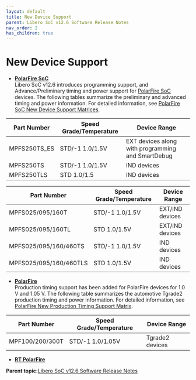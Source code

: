 ```yaml
---
layout: default
title: New Device Support
parent: Libero SoC v12.6 Software Release Notes
nav_order: 2
has_children: true
---
```

# New Device Support

-   **[PolarFire SoC](GUID-307460B3-39A9-4DA4-A801-6D714BC47B8A.md)**  
Libero SoC v12.6 introduces programming support, and Advance/Preliminary timing and power support for [PolarFire SoC](https://www.microsemi.com/product-directory/soc-fpgas/5498-polarfire-soc-fpga) devices. The following tables summarize the preliminary and advanced timing and power information. For detailed information, see [PolarFire SoC New Device Support Matrices](GUID-EE12A1FA-E0C6-4D12-8BDA-3EDC05C27952.md).

|Part Number|Speed Grade/Temperature|Device Range|
|-----------|-----------------------|------------|
|MPFS250TS\_ES|STD/-1 1.0/1.5V|EXT devices along with programming and SmartDebug|
|MPFS250TS|STD/-1 1.0/1.5V|IND devices|
|MPFS250TLS|STD 1.0/1.5|IND devices|

|Part Number|Speed Grade/Temperature|Device Range|
|-----------|-----------------------|------------|
|MPFS025/095/160T|STD/-1 1.0/1.5V|EXT/IND devices|
|MPFS025/095/160TL|STD 1.0/1.5V|EXT/IND devices|
|MPFS025/095/160/460TS|STD/-1 1.0/1.5V|IND devices|
|MPFS025/095/160/460TLS|STD 1.0/1.5V|IND devices|


-   **[PolarFire](GUID-23583617-F2BC-406C-B610-61126EAEE271.md)**  
Production timing support has been added for PolarFire devices for 1.0 V and 1.05 V. The following table summarizes the automotive Tgrade2 production timing and power information. For detailed information, see [PolarFire New Production Timing Support Matrix](GUID-596BDB37-E8F0-4BF2-9567-2A68CA45B740.md).

 |Part Number|Speed Grade/Temperature|Device Range|
|-----------|-----------------------|------------|
|MPF100/200/300T|STD/-1 1.0/1.05V|Tgrade2 devices|


-   **[RT PolarFire](GUID-BEF76FA2-4891-4C8F-81E2-9894EA2A3662.md)**  


**Parent topic:**[Libero SoC v12.6 Software Release Notes](GUID-4F46D7F9-8B0A-4D1A-8B15-2C12F938E2C1.md)

